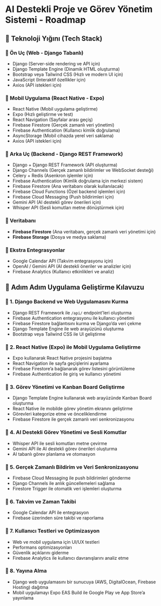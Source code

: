 # AI Destekli Proje ve Görev Yönetim Sistemi - Roadmap

## **🚀 Teknoloji Yığını (Tech Stack)**  

### **📌 Ön Uç (Web - Django Tabanlı)**
- Django (Server-side rendering ve API için)
- Django Template Engine (Dinamik HTML oluşturma)
- Bootstrap veya Tailwind CSS (Hızlı ve modern UI için)
- JavaScript (Interaktif özellikler için)
- Axios (API istekleri için)

### **📌 Mobil Uygulama (React Native - Expo)**
- React Native (Mobil uygulama geliştirme)
- Expo (Hızlı geliştirme ve test)
- React Navigation (Sayfalar arası geçiş)
- Firebase Firestore (Gerçek zamanlı veri yönetimi)
- Firebase Authentication (Kullanıcı kimlik doğrulama)
- AsyncStorage (Mobil cihazda yerel veri saklama)
- Axios (API istekleri için)

### **📌 Arka Uç (Backend - Django REST Framework)**
- Django + Django REST Framework (API oluşturma)
- Django Channels (Gerçek zamanlı bildirimler ve WebSocket desteği)
- Celery + Redis (Asenkron işlemler için)
- Firebase Authentication (Kimlik doğrulama için merkezi sistem)
- Firebase Firestore (Ana veritabanı olarak kullanılacak)
- Firebase Cloud Functions (Özel backend işlemleri için)
- Firebase Cloud Messaging (Push bildirimleri için)
- Gemini API (AI destekli görev önerileri için)
- Whisper API (Sesli komutları metne dönüştürmek için)

### **📌 Veritabanı**
- **Firebase Firestore** (Ana veritabanı, gerçek zamanlı veri yönetimi için)
- **Firebase Storage** (Dosya ve medya saklama)

### **📌 Ekstra Entegrasyonlar**
- Google Calendar API (Takvim entegrasyonu için)
- OpenAI / Gemini API (AI destekli öneriler ve analizler için)
- Firebase Analytics (Kullanıcı etkinlikleri ve analiz)

## **📌 Adım Adım Uygulama Geliştirme Kılavuzu**

### **🔹 1. Django Backend ve Web Uygulamasını Kurma**
- Django REST Framework ile `/api/` endpoint'leri oluşturma
- Firebase Authentication entegrasyonu ile kullanıcı yönetimi
- Firebase Firestore bağlantısını kurma ve Django’da veri çekme
- Django Template Engine ile web arayüzünü oluşturma
- Bootstrap veya Tailwind CSS ile UI geliştirme

### **🔹 2. React Native (Expo) ile Mobil Uygulama Geliştirme**
- Expo kullanarak React Native projesini başlatma
- React Navigation ile sayfa geçişlerini ayarlama
- Firebase Firestore’a bağlanarak görev listesini görüntüleme
- Firebase Authentication ile giriş ve kullanıcı yönetimi

### **🔹 3. Görev Yönetimi ve Kanban Board Geliştirme**
- Django Template Engine kullanarak web arayüzünde Kanban Board oluşturma
- React Native ile mobilde görev yönetim ekranını geliştirme
- Görevleri kategorize etme ve önceliklendirme
- Firebase Firestore ile gerçek zamanlı veri senkronizasyonu

### **🔹 4. AI Destekli Görev Yönetimi ve Sesli Komutlar**
- Whisper API ile sesli komutları metne çevirme
- Gemini API ile AI destekli görev önerileri oluşturma
- AI tabanlı görev planlama ve otomasyon

### **🔹 5. Gerçek Zamanlı Bildirim ve Veri Senkronizasyonu**
- Firebase Cloud Messaging ile push bildirimleri gönderme
- Django Channels ile anlık güncellemeleri sağlama
- Firestore Trigger ile otomatik veri işlemleri oluşturma

### **🔹 6. Takvim ve Zaman Takibi**
- Google Calendar API ile entegrasyon
- Firebase üzerinden süre takibi ve raporlama

### **🔹 7. Kullanıcı Testleri ve Optimizasyon**
- Web ve mobil uygulama için UI/UX testleri
- Performans optimizasyonları
- Güvenlik açıklarını giderme
- Firebase Analytics ile kullanıcı davranışlarını analiz etme

### **🔹 8. Yayına Alma**
- Django web uygulamasını bir sunucuya (AWS, DigitalOcean, Firebase Hosting) dağıtma
- Mobil uygulamayı Expo EAS Build ile Google Play ve App Store’a yayınlama

